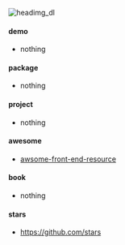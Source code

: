![headimg_dl](https://user-images.githubusercontent.com/26086447/126728629-e9ee6f1f-d18e-404d-98f5-d7e994f4f2d5.gif)

#### demo
  - nothing

#### package
  - nothing

#### project
  - nothing

#### awesome
  - [awsome-front-end-resource](https://github.com/kromalee/kromalee/awsome-front-end-resource)

#### book
  - nothing

#### stars
  - https://github.com/stars
